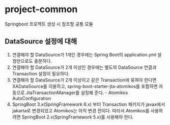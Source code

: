 # project-common
Springboot 프로젝트 생성 시 참조할 공통 모듈

## DataSource 설정에 대해
1. 연결해야 할 DataSource가 1개인 경우에는 Spring Boot의 application.yml 설정만으로도 충분하다.
2. 연결해야 할 DataSource가 2개 이상인 경우에는 별도의 DataSource 연결과 Transaction 설정이 필요하다.
3. 연결해야 할 DataSource가 2개 이상이고 같은 Transaction에 묶여야 한다면 XADataSource를 이용하고, spring-boot-starter-jta-atomikos를 포함하면
자동으로 JtaTransactionManager를 설정해 준다. - Atomikos AutoConfiguration
4. SpringBoot 3.x(SpringFramework 6.x) 부터 Transaction 패키지가 javax에서 jakarta로 변경되었고 Atomikos는 아직 변경 전이다.
따라서 Atomikos를 사용하려면 SpringBoot 2.x(SpringFramework 5.x)를 사용해야 한다.
